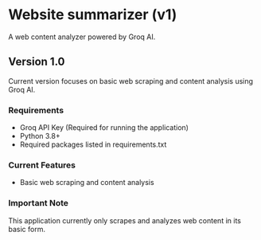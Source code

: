 # Website summarizer (v1)

A web content analyzer powered by Groq AI.

## Version 1.0
Current version focuses on basic web scraping and content analysis using Groq AI.

### Requirements
- Groq API Key (Required for running the application)
- Python 3.8+
- Required packages listed in requirements.txt

### Current Features
- Basic web scraping and content analysis

### Important Note
This application currently only scrapes and analyzes web content in its basic form.

